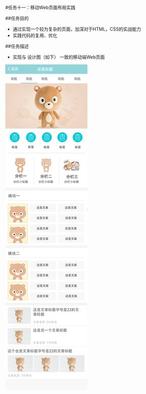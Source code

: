 #任务十一：移动Web页面布局实践

##任务目的

- 通过实现一个较为复杂的页面，加深对于HTML，CSS的实战能力
- 实践代码的复用、优化

##任务描述

- 实现与 设计图（如下） 一致的移动端Web页面

![Alt text](design.jpg)


